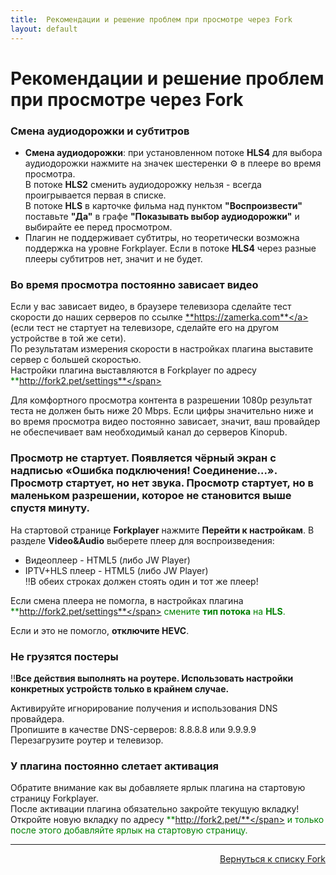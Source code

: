 ```yaml
---
title:  Рекомендации и решение проблем при просмотре через Fork
layout: default
---
```


# Рекомендации и решение проблем при просмотре через Fork
### Смена аудиодорожки и субтитров
 - **Смена аудиодорожки**: при установленном потоке **HLS4** для выбора аудиодорожки нажмите на значек шестеренки ⚙️ в плеере во время просмотра.  
   В потоке **HLS2** сменить аудиодорожку нельзя - всегда проигрывается первая в списке.  
   В потоке **HLS** в карточке фильма над пунктом **"Воспроизвести"** поставьте **"Да"** в графе **"Показывать выбор аудиодорожки"** и выбирайте ее перед просмотром.
 - Плагин не поддерживает субтитры, но теоретически возможна поддержка на уровне Forkplayer. Если в потоке **HLS4** через разные плееры субтитров нет, значит и не будет.

### Во время просмотра постоянно зависает видео
Если у вас зависает видео, в браузере телевизора сделайте тест скорости до наших серверов по ссылке <a href="https://zamerka.com" target="_blank" rel="noopener noreferrer">**https://zamerka.com**</a> (если тест не стартует на телевизоре, сделайте его на другом устройстве в той же сети).  
По результатам измерения скорости в настройках плагина выставите сервер с большей скоростью.  
Настройки плагина выставляются в Forkplayer по адресу <span style="color: green;">**http://fork2.pet/settings**</span>

Для комфортного просмотра контента в разрешении 1080p результат теста не должен быть ниже 20 Mbps. Если цифры значительно ниже и во время просмотра видео постоянно зависает, значит, ваш провайдер не обеспечивает вам необходимый канал до серверов Kinopub.

### Просмотр не стартует. Появляется чёрный экран с надписью «Ошибка подключения! Соединение...». Просмотр стартует, но нет звука. Просмотр стартует, но в маленьком разрешении, которое не становится выше спустя минуту.

На стартовой странице **Forkplayer** нажмите **Перейти к настройкам**. В разделе **Video&Audio** выберете плеер для воспроизведения:  
 - Видеоплеер - HTML5 (либо JW Player)
 - IPTV+HLS плеер - HTML5 (либо JW Player)  
‼️В обеих строках должен стоять один и тот же плеер!

Если смена плеера не помогла, в настройках плагина <span style="color: green;">**http://fork2.pet/settings**</span> смените **тип потока** на **HLS**.

Если и это не помогло, **отключите HEVC**.

### Не грузятся постеры
‼️**Все действия выполнять на роутере. Использовать настройки конкретных устройств только в крайнем случае.**

Активируйте игнорирование получения и использования DNS провайдера.  
Пропишите в качестве DNS-серверов:  8.8.8.8 или 9.9.9.9  
Перезагрузите роутер и телевизор.

### У плагина постоянно слетает активация
Обратите внимание как вы добавляете ярлык плагина на стартовую страницу Forkplayer.  
После активации плагина обязательно закройте текущую вкладку!  
Откройте новую вкладку по адресу <span style="color: green;">**http://fork2.pet/**</span> и только после этого добавляйте ярлык на стартовую страницу. 



---
<p align="right"><a href="https://lazykpub.github.io/Lazykpub/pages/fork">Вернуться к списку Fork</a></p>
